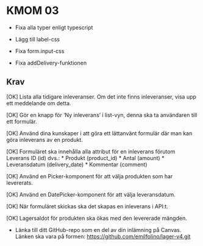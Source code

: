 KMOM 03
===========

* Fixa alla typer enligt typescript

* Lägg till label-css
* Fixa form.input-css
* Fixa addDelivery-funktionen


Krav
-----

[OK] Lista alla tidigare inleveranser. Om det inte finns inleveranser, visa upp ett meddelande om detta.

[OK] Gör en knapp för ‘Ny inleverans’ i list-vyn, denna ska ta användaren till ett formulär.

[OK] Använd dina kunskaper i att göra ett lättanvänt formulär där man kan göra inleverans av en produkt.

[OK] Formuläret ska innehålla alla attribut för en inleverans förutom Leverans ID (id) dvs.:
    * Produkt (product_id)
    * Antal (amount)
    * Leveransdatum (delivery_date)
    * Kommentar (comment)

[OK] Använd en Picker-komponent för att välja produkten som har levererats.

[OK] Använd en DatePicker-komponent för att välja leveransdatum.

[OK] När formuläret skickas ska det skapas en inleverans i API:t.

[OK] Lagersaldot för produkten ska ökas med den levererade mängden.

* Länka till ditt GitHub-repo som en del av din inlämning på Canvas. Länken ska vara på formen: https://github.com/emilfolino/lager-v4.git

